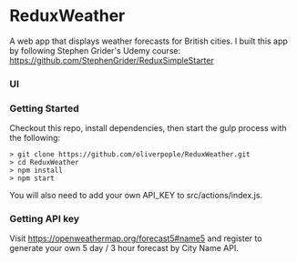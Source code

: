 # ReduxWeather

A web app that displays weather forecasts for British cities. I built this app by following Stephen Grider's Udemy course: https://github.com/StephenGrider/ReduxSimpleStarter

### UI

### Getting Started

Checkout this repo, install dependencies, then start the gulp process with the following:

```
> git clone https://github.com/oliverpople/ReduxWeather.git
> cd ReduxWeather
> npm install
> npm start
```
You will also need to add your own API_KEY to src/actions/index.js.

### Getting API key 

Visit https://openweathermap.org/forecast5#name5 and register to generate your own 5 day / 3 hour forecast by City Name API.
